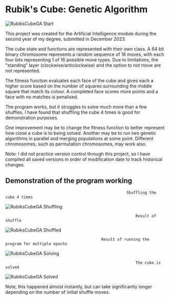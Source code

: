 # Rubik's Cube: Genetic Algorithm

![RubiksCubeGA Start](https://github.com/EC-CM/RubiksCubeGA/assets/114674192/e9720489-2bb1-4006-8810-1ee3f04753cf)

This project was created for the Artificial Intelligence module during the second year of my degree, submitted in December 2023.

The cube state and functions are represented with their own class. A 64 bit binary chromosome represents a random sequence of 16 moves, with each four bits representing 1 of 16 possible move types. Due to limitations, the "standing" layer (clockwise/anticlockwise) and the option to not move are not represented.

The fitness function evaluates each face of the cube and gives each a higher score based on the number of squares surrounding the middle square that match its colour. A completed face scores more points and a face with no matches is penalised.

The program works, but it struggles to solve much more than a few shuffles. I have found that shuffling the cube 4 times is good for demonstration purposes.

One improvement may be to change the fitness function to better represent how close a cube is to being solved. Another may be to run two genetic algorithms in parallel and merging populations at some point. Different chromosomes, such as permutation chromosomes, may work also. 


Note:
I did not practice version control through this project, so I have compiled all saved versions in order of modification date to track historical changes. 



## Demonstration of the program working

                                                         Shuffling the cube 4 times

![RubiksCubeGA Shuffling](https://github.com/EC-CM/RubiksCubeGA/assets/114674192/944c68f1-b4d4-4547-be56-c33b4e1ae549)
&nbsp;

                                                             Result of shuffle

![RubiksCubeGA Shuffled](https://github.com/EC-CM/RubiksCubeGA/assets/114674192/7b9d5889-ab84-47b4-97b3-67cfe5ee1931)
&nbsp;

                                              Result of running the program for multiple epochs

![RubiksCubeGA Solving](https://github.com/EC-CM/RubiksCubeGA/assets/114674192/66c68eb5-fec0-4e12-a849-3c1e39202f6a)
&nbsp;

                                                             The cube is solved

![RubiksCubeGA Solved](https://github.com/EC-CM/RubiksCubeGA/assets/114674192/05b0db0d-7faf-4ad9-a21c-04db85da5f53)


Note, this happened almost instantly, but can take significantly longer depending on the number of initial shuffle moves.
